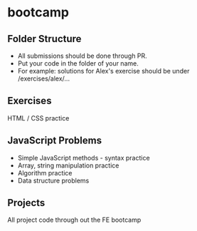 # bootcamp

## Folder Structure
* All submissions should be done through PR.
* Put your code in the folder of your name.
* For example: solutions for Alex's exercise should be under /exercises/alex/...

## Exercises

HTML / CSS practice

## JavaScript Problems

* Simple JavaScript methods - syntax practice
* Array, string manipulation practice
* Algorithm practice
* Data structure problems

## Projects

All project code through out the FE bootcamp
